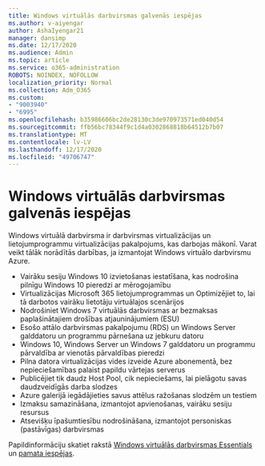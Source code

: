 ```yaml
---
title: Windows virtuālās darbvirsmas galvenās iespējas
ms.author: v-aiyengar
author: AshaIyengar21
manager: dansimp
ms.date: 12/17/2020
ms.audience: Admin
ms.topic: article
ms.service: o365-administration
ROBOTS: NOINDEX, NOFOLLOW
localization_priority: Normal
ms.collection: Adm_O365
ms.custom:
- "9003940"
- "6995"
ms.openlocfilehash: b35986606bc2de28130c3de970973571ed040d54
ms.sourcegitcommit: ffb56bc78344f9c1d4a0302868818b64512b7b07
ms.translationtype: MT
ms.contentlocale: lv-LV
ms.lasthandoff: 12/17/2020
ms.locfileid: "49706747"
---
```

# <a name="key-capabilities-of-windows-virtual-desktop"></a>Windows virtuālās darbvirsmas galvenās iespējas

Windows virtuālā darbvirsma ir darbvirsmas virtualizācijas un lietojumprogrammu virtualizācijas pakalpojums, kas darbojas mākonī. Varat veikt tālāk norādītās darbības, ja izmantojat Windows virtuālo darbvirsmu Azure.

- Vairāku sesiju Windows 10 izvietošanas iestatīšana, kas nodrošina pilnīgu Windows 10 pieredzi ar mērogojamību
- Virtualizācijas Microsoft 365 lietojumprogrammas un Optimizējiet to, lai tā darbotos vairāku lietotāju virtuālajos scenārijos
- Nodrošiniet Windows 7 virtuālās darbvirsmas ar bezmaksas paplašinātajiem drošības atjauninājumiem (ESU)
- Esošo attālo darbvirsmas pakalpojumu (RDS) un Windows Server galddatoru un programmu pārnešana uz jebkuru datoru
- Windows 10, Windows Server un Windows 7 galddatoru un programmu pārvaldība ar vienotās pārvaldības pieredzi
- Pilna datora virtualizācijas vides izveide Azure abonementā, bez nepieciešamības palaist papildu vārtejas serverus
- Publicējiet tik daudz Host Pool, cik nepieciešams, lai pielāgotu savas daudzveidīgās darba slodzes
- Azure galerijā iegādājieties savus attēlus ražošanas slodzēm un testiem
- Izmaksu samazināšana, izmantojot apvienošanas, vairāku sesiju resursus
- Atsevišķu īpašumtiesību nodrošināšana, izmantojot personiskas (pastāvīgas) darbvirsmas

Papildinformāciju skatiet rakstā [Windows virtuālās darbvirsmas Essentials](https://go.microsoft.com/fwlink/?linkid=2127033) un [pamata iespējas](https://go.microsoft.com/fwlink/?linkid=2127033).

